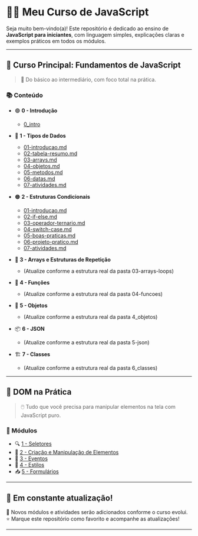 # 👨‍🏫 Meu Curso de JavaScript

Seja muito bem-vindo(a)! Este repositório é dedicado ao ensino de **JavaScript para iniciantes**, com linguagem simples, explicações claras e exemplos práticos em todos os módulos.

---

## 📘 Curso Principal: Fundamentos de JavaScript

> 🧠 Do básico ao intermediário, com foco total na prática.

### 📚 Conteúdo

- 🟢 **0 - Introdução**
  - [0_intro](conteudo-js/conteudos/0_intro/)

- 🔢 **1 - Tipos de Dados**
  - [01-introducao.md](conteudo-js/conteudos/01-dados/01-introducao.md)
  - [02-tabela-resumo.md](conteudo-js/conteudos/01-dados/02-tabela-resumo.md)
  - [03-arrays.md](conteudo-js/conteudos/01-dados/03-arrays.md)
  - [04-objetos.md](conteudo-js/conteudos/01-dados/04-objetos.md)
  - [05-metodos.md](conteudo-js/conteudos/01-dados/05-metodos.md)
  - [06-datas.md](conteudo-js/conteudos/01-dados/06-datas.md)
  - [07-atividades.md](conteudo-js/conteudos/01-dados/07-atividades.md)

- 🟠 **2 - Estruturas Condicionais**
  - [01-introducao.md](conteudo-js/conteudos/02-condicoes/01-introducao.md)
  - [02-if-else.md](conteudo-js/conteudos/02-condicoes/02-if-else.md)
  - [03-operador-ternario.md](conteudo-js/conteudos/02-condicoes/03-operador-ternario.md)
  - [04-switch-case.md](conteudo-js/conteudos/02-condicoes/04-switch-case.md)
  - [05-boas-praticas.md](conteudo-js/conteudos/02-condicoes/05-boas-praticas.md)
  - [06-projeto-pratico.md](conteudo-js/conteudos/02-condicoes/06-projeto-pratico.md)
  - [07-atividades.md](conteudo-js/conteudos/02-condicoes/07-atividades.md)

- 🔁 **3 - Arrays e Estruturas de Repetição**
  - (Atualize conforme a estrutura real da pasta 03-arrays-loops)

- 🧮 **4 - Funções**
  - (Atualize conforme a estrutura real da pasta 04-funcoes)

- 🧱 **5 - Objetos**
  - (Atualize conforme a estrutura real da pasta 4_objetos)

- 📦 **6 - JSON**
  - (Atualize conforme a estrutura real da pasta 5-json)

- 🏗️ **7 - Classes**
  - (Atualize conforme a estrutura real da pasta 6_classes)

---

## 🎨 DOM na Prática

> 🖱️ Tudo que você precisa para manipular elementos na tela com JavaScript puro.

### 🧩 Módulos

- 🔍 [1 - Seletores](conteudo-dom/1_seletores/)
- 🧱 [2 - Criação e Manipulação de Elementos](conteudo-dom/2_createElements/readme.md)
- 🧠 [3 - Eventos](conteudo-dom/3_eventos/)
- 🎨 [4 - Estilos](conteudo-dom/4_styles/)
- 📥 [5 - Formulários](conteudo-dom/5_formularios/)

---

## 🚧 Em constante atualização!

📌 Novos módulos e atividades serão adicionados conforme o curso evolui.  
⭐ Marque este repositório como favorito e acompanhe as atualizações!

---
